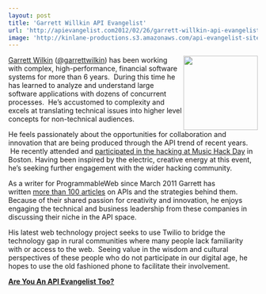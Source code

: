 ```yaml
---
layout: post
title: 'Garrett Willkin API Evangelist'
url: 'http://apievangelist.com2012/02/26/garrett-willkin-api-evangelist/'
image: 'http://kinlane-productions.s3.amazonaws.com/api-evangelist-site/blog/garrettwilkin_apievangelist.jpg'
---
```



<p>
     <a href="http://programmableweb.com/profile/garrettwilkin"><img src="http://kinlane-productions.s3.amazonaws.com/api-evangelist/garrettwilkin_apievangelist.jpg"  width="150" align="right" /></a>
</p>
<p>
     <a title="Garret Willkin" href="http://programmableweb.com/profile/garrettwilkin">Garrett Wilkin</a> (<a title="Garrett Willkin" href="https://twitter.com/!/garrettwilkin">@garrettwilkin</a>) has been working with complex, high-performance, financial software systems for more than 6 years.  During this time he has learned to analyze and understand large software applications with dozens of concurrent processes.  He’s accustomed to complexity and excels at translating technical issues into higher level concepts for non-technical audiences.  
</p>
<p>
     He feels passionately about the opportunities for collaboration and innovation that are being produced through the API trend of recent years.  He recently attended and <a href="http://blog.programmableweb.com/2011/11/09/i-fell-into-a-burning-ring-of-fire-at-music-hackday/">participated in the hacking at Music Hack Day</a> in Boston. Having been inspired by the electric, creative energy at this event, he’s seeking further engagement with the wider hacking community.
</p>
<p>
     As a writer for ProgrammableWeb since March 2011 Garrett has written <a href="http://programmableweb.com/profile/garrettwilkin">more than 100 articles</a> on APIs and the strategies behind them. Because of their shared passion for creativity and innovation, he enjoys engaging the technical and business leadership from these companies in discussing their niche in the API space.
</p>
<p>
     His latest web technology project seeks to use Twilio to bridge the technology gap in rural communities where many people lack familiarity with or access to the web.  Seeing value in the wisdom and cultural perspectives of these people who do not participate in our digital age, he hopes to use the old fashioned phone to facilitate their involvement.
</p>
<p>
     <a title="Are You An API Evangelist?" href="/about.php"></a><strong><a title="Are You An API Evangelist?" href="/about.php">Are You An API Evangelist Too?</a></strong>
</p>
